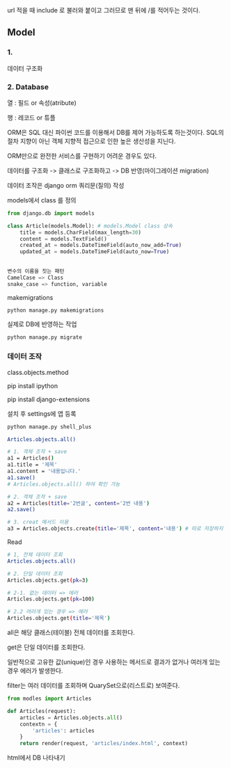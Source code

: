 url 적을 때 include 로 불러와 붙이고 그러므로 맨 뒤에 /를 적어두는 것이다.



## Model

### 1. 

데이터 구조화





### 2. Database

열 : 필드 or 속성(atribute)

행 : 레코드 or 튜플





ORM은 SQL 대신 파이썬 코드를 이용해서 DB를 제어 가능하도록 하는것이다. SQL의 절차 지향이 아닌 객체 지향적 접근으로 인한 높은 생산성을 지닌다.

ORM만으로 완전한 서비스를 구현하기 어려운 경우도 있다.



데이터를 구조화 -> 클래스로 구조화하고 -> DB 반영(마이그레이션 migration)

데이터 조작은 django orm 쿼리문(질의) 작성



models에서 class 를 정의

```python
from django.db import models

class Article(models.Model): # models.Model class 상속
    title = models.CharField(max_length=30)
    content = models.TextField()
    created_at = models.DateTimeField(auto_now_add=True)
    updated_at = models.DateTimeField(auto_now=True)
    
    
변수의 이름을 짓는 패턴
CamelCase => Class
snake_case => function, variable
```



makemigrations

```bash
python manage.py makemigrations
```



실제로 DB에 반영하는 작업

```bash
python manage.py migrate
```





### 데이터 조작

class.objects.method





pip install ipython

pip install django-extensions

설치 후 settings에 앱 등록



```bash
python manage.py shell_plus
```

```bash
Articles.objects.all()

# 1. 객체 조작 + save
a1 = Articles()
a1.title = '제목'
a1.content = '내용입니다.'
a1.save()
# Articles.objects.all() 하여 확인 가능

# 2. 객체 조작 + save
a2 = Articles(title='2번글', content='2번 내용')
a2.save()

# 3. creat 메서드 이용
a3 = Articles.objects.create(title='제목', content='내용') # 따로 저장하지 않아도 된다.
```



Read

```bash
# 1, 전체 데이터 조회
Articles.objects.all()

# 2. 단일 데이터 조회
Articles.objects.get(pk=3)

# 2-1. 없는 데이터 => 에러
Articles.objects.get(pk=100)

# 2.2 여러개 있는 경우 => 에러
Articles.objects.get(title='제목')

```



all은 해당 클래스(테이블) 전체 데이터를 조회한다.



get은 단일 데이터를 조회한다.

일반적으로 고유한 값(unique)인 경우 사용하는 메서드로 결과가 없거나 여러개 있는 경우 에러가 발생한다.



filter는 여러 데이터를 조회하며 QuarySet으로(리스트로) 보여준다.



```python
from modles import Articles

def Articles(request):
    articles = Articles.objects.all()
    contextn = {
        'articles': articles        
    }
    return render(request, 'articles/index.html', context)
```



html에서 DB 나타내기